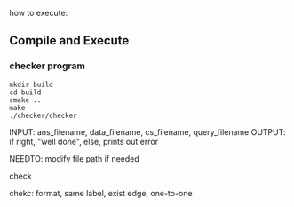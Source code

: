 how to execute: 
## Compile and Execute 
### checker program
```
mkdir build
cd build
cmake ..
make
./checker/checker
```

INPUT: ans_filename, data_filename, cs_filename, query_filename
OUTPUT: if right, "well done", else, prints out error

NEEDTO: modify file path if needed

check 

chekc: format, same label, exist edge, one-to-one